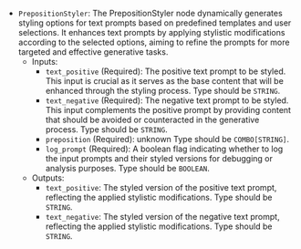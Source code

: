- `PrepositionStyler`: The PrepositionStyler node dynamically generates styling options for text prompts based on predefined templates and user selections. It enhances text prompts by applying stylistic modifications according to the selected options, aiming to refine the prompts for more targeted and effective generative tasks.
    - Inputs:
        - `text_positive` (Required): The positive text prompt to be styled. This input is crucial as it serves as the base content that will be enhanced through the styling process. Type should be `STRING`.
        - `text_negative` (Required): The negative text prompt to be styled. This input complements the positive prompt by providing content that should be avoided or counteracted in the generative process. Type should be `STRING`.
        - `preposition` (Required): unknown Type should be `COMBO[STRING]`.
        - `log_prompt` (Required): A boolean flag indicating whether to log the input prompts and their styled versions for debugging or analysis purposes. Type should be `BOOLEAN`.
    - Outputs:
        - `text_positive`: The styled version of the positive text prompt, reflecting the applied stylistic modifications. Type should be `STRING`.
        - `text_negative`: The styled version of the negative text prompt, reflecting the applied stylistic modifications. Type should be `STRING`.
